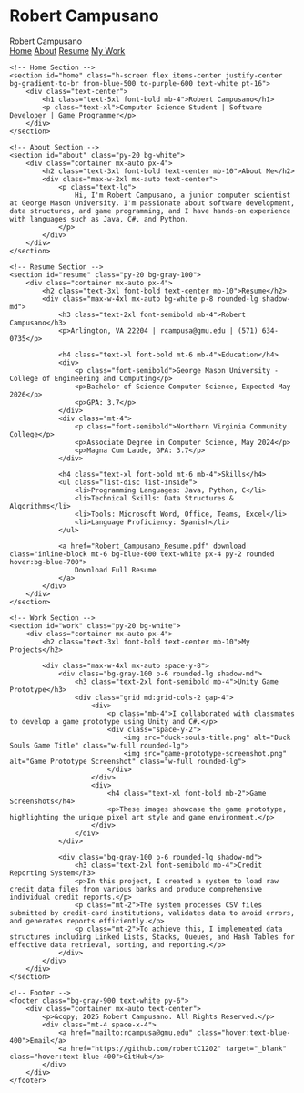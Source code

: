 # Robert Campusano
<!DOCTYPE html>
<html lang="en">
<head>
    <meta charset="UTF-8">
    <meta name="viewport" content="width=device-width, initial-scale=1.0">
    <title>Robert Campusano - Portfolio</title>
    <link href="https://cdn.jsdelivr.net/npm/tailwindcss@2.2.19/dist/tailwind.min.css" rel="stylesheet">
    <style>
        html {
            scroll-behavior: smooth;
        }
    </style>
</head>
<body class="bg-gray-100 text-gray-900">
    <!-- Navigation -->
    <nav class="bg-blue-600 text-white p-4 fixed w-full top-0 z-50">
        <div class="container mx-auto flex justify-between items-center">
            <div class="text-xl font-bold">Robert Campusano</div>
            <div class="space-x-4">
                <a href="#home" class="hover:text-blue-200">Home</a>
                <a href="#about" class="hover:text-blue-200">About</a>
                <a href="#resume" class="hover:text-blue-200">Resume</a>
                <a href="#work" class="hover:text-blue-200">My Work</a>
            </div>
        </div>
    </nav>

    <!-- Home Section -->
    <section id="home" class="h-screen flex items-center justify-center bg-gradient-to-br from-blue-500 to-purple-600 text-white pt-16">
        <div class="text-center">
            <h1 class="text-5xl font-bold mb-4">Robert Campusano</h1>
            <p class="text-xl">Computer Science Student | Software Developer | Game Programmer</p>
        </div>
    </section>

    <!-- About Section -->
    <section id="about" class="py-20 bg-white">
        <div class="container mx-auto px-4">
            <h2 class="text-3xl font-bold text-center mb-10">About Me</h2>
            <div class="max-w-2xl mx-auto text-center">
                <p class="text-lg">
                    Hi, I'm Robert Campusano, a junior computer scientist at George Mason University. I'm passionate about software development, data structures, and game programming, and I have hands-on experience with languages such as Java, C#, and Python.
                </p>
            </div>
        </div>
    </section>

    <!-- Resume Section -->
    <section id="resume" class="py-20 bg-gray-100">
        <div class="container mx-auto px-4">
            <h2 class="text-3xl font-bold text-center mb-10">Resume</h2>
            <div class="max-w-4xl mx-auto bg-white p-8 rounded-lg shadow-md">
                <h3 class="text-2xl font-semibold mb-4">Robert Campusano</h3>
                <p>Arlington, VA 22204 | rcampusa@gmu.edu | (571) 634-0735</p>
                
                <h4 class="text-xl font-bold mt-6 mb-4">Education</h4>
                <div>
                    <p class="font-semibold">George Mason University - College of Engineering and Computing</p>
                    <p>Bachelor of Science Computer Science, Expected May 2026</p>
                    <p>GPA: 3.7</p>
                </div>
                <div class="mt-4">
                    <p class="font-semibold">Northern Virginia Community College</p>
                    <p>Associate Degree in Computer Science, May 2024</p>
                    <p>Magna Cum Laude, GPA: 3.7</p>
                </div>

                <h4 class="text-xl font-bold mt-6 mb-4">Skills</h4>
                <ul class="list-disc list-inside">
                    <li>Programming Languages: Java, Python, C</li>
                    <li>Technical Skills: Data Structures & Algorithms</li>
                    <li>Tools: Microsoft Word, Office, Teams, Excel</li>
                    <li>Language Proficiency: Spanish</li>
                </ul>

                <a href="Robert_Campusano_Resume.pdf" download class="inline-block mt-6 bg-blue-600 text-white px-4 py-2 rounded hover:bg-blue-700">
                    Download Full Resume
                </a>
            </div>
        </div>
    </section>

    <!-- Work Section -->
    <section id="work" class="py-20 bg-white">
        <div class="container mx-auto px-4">
            <h2 class="text-3xl font-bold text-center mb-10">My Projects</h2>
            
            <div class="max-w-4xl mx-auto space-y-8">
                <div class="bg-gray-100 p-6 rounded-lg shadow-md">
                    <h3 class="text-2xl font-semibold mb-4">Unity Game Prototype</h3>
                    <div class="grid md:grid-cols-2 gap-4">
                        <div>
                            <p class="mb-4">I collaborated with classmates to develop a game prototype using Unity and C#.</p>
                            <div class="space-y-2">
                                <img src="duck-souls-title.png" alt="Duck Souls Game Title" class="w-full rounded-lg">
                                <img src="game-prototype-screenshot.png" alt="Game Prototype Screenshot" class="w-full rounded-lg">
                            </div>
                        </div>
                        <div>
                            <h4 class="text-xl font-bold mb-2">Game Screenshots</h4>
                            <p>These images showcase the game prototype, highlighting the unique pixel art style and game environment.</p>
                        </div>
                    </div>
                </div>

                <div class="bg-gray-100 p-6 rounded-lg shadow-md">
                    <h3 class="text-2xl font-semibold mb-4">Credit Reporting System</h3>
                    <p>In this project, I created a system to load raw credit data files from various banks and produce comprehensive individual credit reports.</p>
                    <p class="mt-2">The system processes CSV files submitted by credit-card institutions, validates data to avoid errors, and generates reports efficiently.</p>
                    <p class="mt-2">To achieve this, I implemented data structures including Linked Lists, Stacks, Queues, and Hash Tables for effective data retrieval, sorting, and reporting.</p>
                </div>
            </div>
        </div>
    </section>

    <!-- Footer -->
    <footer class="bg-gray-900 text-white py-6">
        <div class="container mx-auto text-center">
            <p>&copy; 2025 Robert Campusano. All Rights Reserved.</p>
            <div class="mt-4 space-x-4">
                <a href="mailto:rcampusa@gmu.edu" class="hover:text-blue-400">Email</a>
                <a href="https://github.com/robertC1202" target="_blank" class="hover:text-blue-400">GitHub</a>
            </div>
        </div>
    </footer>
</body>
</html>

